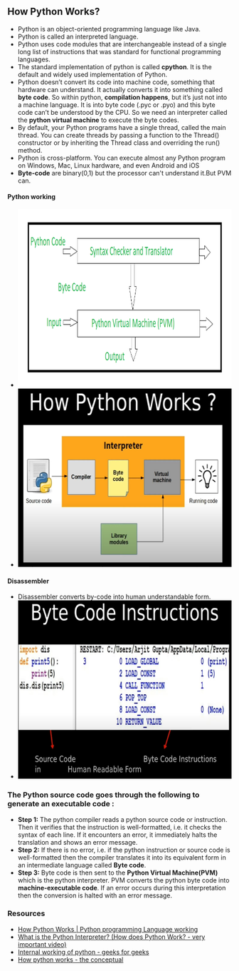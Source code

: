 ## How Python Works?
* Python is an object-oriented programming language like Java. 
* Python is called an interpreted language. 
* Python uses code modules that are interchangeable instead of a single long list of instructions that was standard for functional programming languages. 
* The standard implementation of python is called **cpython**. 
  It is the default and widely used implementation of Python. 
* Python doesn’t convert its code into machine code, something that hardware can understand. It actually converts it into something called **byte code**. So within python, **compilation happens**, but it’s just not into a machine language. It is into byte code (.pyc or .pyo) and this byte code can’t be understood by the CPU. So we need an interpreter called the **python virtual machine** to execute the byte codes. 
* By default, your Python programs have a single thread, called the main thread. You can create threads by passing a function to the Thread() constructor or by inheriting the Thread class and overriding the run() method.
* Python is cross-platform. You can execute almost any Python program on Windows, Mac, Linux hardware, and even Android and iOS
* **Byte-code** are binary(0,1) but the processor can't understand it.But PVM can.

#### Python working
* <img height="400" src="./assets/images/python_working.png" width="600"/>
* <img height="400" src="./assets/images/how-python-works.PNG" width="600"/>

#### Disassembler
* Disassembler converts by-code into human understandable form.
* <img height="400" src="./assets/images/disassembler.PNG" width="600"/>

### The Python source code goes through the following to generate an executable code :
* **Step 1:** The python compiler reads a python source code or instruction. Then it verifies that the instruction is well-formatted, i.e. it checks the syntax of each line. If it encounters an error, it immediately halts the translation and shows an error message.
* **Step 2:** If there is no error, i.e. if the python instruction or source code is well-formatted then the compiler translates it into its equivalent form in an intermediate language called **Byte code**.
* **Step 3:** Byte code is then sent to the **Python Virtual Machine(PVM)** which is the python interpreter. PVM converts the python byte code into **machine-executable code**. If an error occurs during this interpretation then the conversion is halted with an error message.

### Resources
* [How Python Works | Python programming Language working ](https://www.youtube.com/watch?v=-ZPg5lJCln8)
* [What is the Python Interpreter? (How does Python Work? - very important video)](https://www.youtube.com/watch?v=BkHdmAhapws)
* [Internal working of python - geeks for geeks](https://www.geeksforgeeks.org/internal-working-of-python/)
* [How python works - the conceptual](https://www.youtube.com/watch?v=CmjEGiWvkCk)